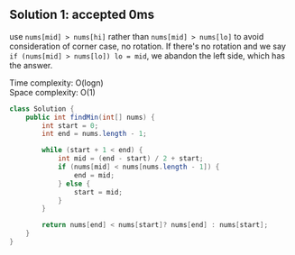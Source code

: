 ## Solution 1: accepted 0ms

use `nums[mid] > nums[hi]` rather than `nums[mid] > nums[lo]` to avoid consideration of corner case, no rotation. If there's no rotation and we say `if (nums[mid] > nums[lo]) lo = mid`, we abandon the left side, which has the answer.    

Time complexity: O(logn)  
Space complexity: O(1)  

```java
class Solution {
    public int findMin(int[] nums) {
        int start = 0;
        int end = nums.length - 1;

        while (start + 1 < end) {
            int mid = (end - start) / 2 + start;
            if (nums[mid] < nums[nums.length - 1]) {
                end = mid;
            } else {
                start = mid;                                                    
            }
        }

        return nums[end] < nums[start]? nums[end] : nums[start];
    }
}
```
